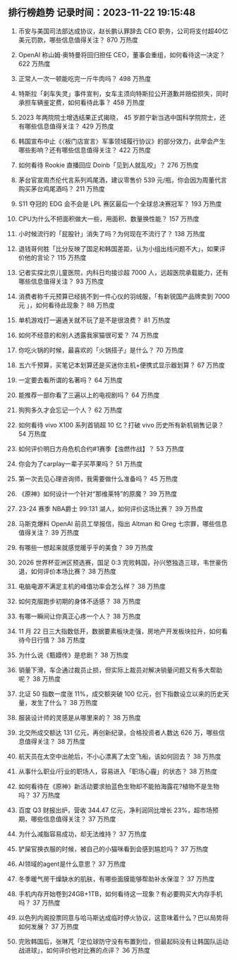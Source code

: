 
## 排行榜趋势 记录时间：2023-11-22 19:15:48
  
  1. 币安与美国司法部达成协议，赵长鹏认罪辞去 CEO 职务，公司将支付超40亿美元罚款，哪些信息值得关注？ 870 万热度
    
  2. OpenAI 称山姆·奥特曼将回归担任 CEO，董事会重组，如何看待这一决定？ 622 万热度
    
  3. 正常人一次一顿能吃完一斤牛肉吗？ 498 万热度
    
  4. 特斯拉「刹车失灵」事件宣判，女车主须向特斯拉公开道歉并赔偿损失，同时承担车辆鉴定费，如何看待此事？ 458 万热度
    
  5. 2023 年两院院士增选结果正式揭晓， 45 岁颜宁新当选中国科学院院士，还有哪些信息值得关注？ 429 万热度
    
  6. 韩国宣布中止《〈板门店宣言〉军事领域履行协议》的部分效力，此举会产生哪些影响？还有哪些信息值得关注？ 422 万热度
    
  7. 如何看待 Rookie 直播回应 Doinb「见到人就乱咬」？ 276 万热度
    
  8. 茅台官宣周杰伦代言系列鸡尾酒，建议零售价 539 元/瓶，你会因为周董代言购买茅台鸡尾酒吗？ 211 万热度
    
  9. S11 夺冠的 EDG 会不会是 LPL 赛区最后一个全球总决赛冠军？ 193 万热度
    
  10. CPU为什么不把面积做大一些，用面积、数量换性能？ 157 万热度
    
  11. 小时候流行的「屁股针」消失了吗？为何现在不流行了？ 138 万热度
    
  12. 退钱哥何胜「比分反映了国足和韩国差距，认为小组出线问题不大」，如果评价他的言论？ 115 万热度
    
  13. 记者实探北京儿童医院，内科日均接诊超 7000 人，远超医院承载能力，还有哪些信息值得关注？ 93 万热度
    
  14. 消费者称千元预算已经挑不到一件心仪的羽绒服，「有新锐国产品牌卖到 7000 元 」，如何看待此现象？ 88 万热度
    
  15. 单机游戏打一遍通关就不玩了是不是很浪费？ 81 万热度
    
  16. 如何不经意的和别人透露我家猫很可爱？ 74 万热度
    
  17. 你吃火锅的时候，最喜欢的「火锅搭子」是什么？ 70 万热度
    
  18. 五六千预算，买笔记本划算还是买迷你主机+便携式显示器划算？ 67 万热度
    
  19. 一定要去看所谓的名著吗？ 64 万热度
    
  20. 能推荐一部你看了三遍以上的电视剧吗？ 64 万热度
    
  21. 狗狗多久才会忘记一个人？ 62 万热度
    
  22. 如何看待 vivo X100 系列首销超 10 亿？打破 vivo 历史所有新机销售记录？ 54 万热度
    
  23. 如何评价明日方舟危机合约#1赛季【浊燃作战】？ 53 万热度
    
  24. 你会为了carplay一辈子买苹果吗？ 51 万热度
    
  25. 第一次去见心理咨询师，我需要做什么准备吗？ 45 万热度
    
  26. 《原神》如何设计一个针对“那维莱特”的原魔？ 39 万热度
    
  27. 23-24 赛季 NBA爵士 99:131 湖人，如何评价这场比赛？ 39 万热度
    
  28. 马斯克爆料 OpenAI 前员工举报信，指出 Altman 和 Greg 七宗罪，哪些信息值得关注？ 39 万热度
    
  29. 有哪些一想起来就感觉暖乎乎的美食？ 39 万热度
    
  30. 2026 世界杯亚洲区预选赛，国足 0:3 完败韩国，孙兴慜独造三球，韦世豪伤退，如何评价本场比赛？ 38 万热度
    
  31. 电脑电源不满足主机的峰值功率会怎么样？ 38 万热度
    
  32. 如何克服跑步初期的身体不适感？ 38 万热度
    
  33. 有哪一瞬间让你真正心疼一个人？ 38 万热度
    
  34. 11 月 22 日三大指数低开，数据要素板块走强，房地产开发板块拉升，如何看待今日行情？ 38 万热度
    
  35. 为什么说《甄嬛传》是悲剧？ 38 万热度
    
  36. 销量下滑，车企通过裁员止损，但实际上裁员对解决销量问题又有多大帮助呢？ 38 万热度
    
  37. 北证 50 指数一度涨 11%，成交额突破 100 亿元，创下指数设立以来的历史天量，发生了什么？ 38 万热度
    
  38. 服装设计师的灵感是从哪里来的？ 38 万热度
    
  39. 北交所成交额达 131 亿元，再创新纪录，合格投资者人数达 626 万，哪些信息值得关注？ 38 万热度
    
  40. 航天员在太空中出舱后，不小心漂离了太空飞船，该如何回去？ 38 万热度
    
  41. 从事什么职业/行业的职场人，容易进入「职场心霾」的状态？ 38 万热度
    
  42. 如何看待在《原神》新活动要求拍蓝色生物却不能拍海露花?植物不是生物吗？ 37 万热度
    
  43. 百度 Q3 财报出炉，营收 344.47 亿元，净利润同比增长 23%，超市场预期，哪些信息值得关注？ 37 万热度
    
  44. 为什么减脂容易成功，却无法维持？ 37 万热度
    
  45. 铲屎官换衣服的时候，被自己的小猫咪看到会感到尴尬吗？ 37 万热度
    
  46. AI领域的agent是什么意思？ 37 万热度
    
  47. 冬季暖气房干燥缺水的肌肤，有哪些面膜能够帮助补水保湿？ 37 万热度
    
  48. 手机内存开始卷到24GB+1TB，如何看待这一现象？有必要购买大内存手机吗？ 37 万热度
    
  49. 以色列内阁投票同意与哈马斯达成临时停火协议，这意味着什么？巴以局势将如何发展？ 37 万热度
    
  50. 完败韩国后，张琳芃「定位球防守没有布置到位，但最起码没有让韩国队运动战进球」，如何评价他对比赛的点评？ 36 万热度
    